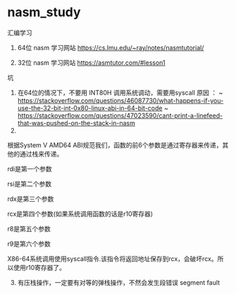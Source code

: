 # nasm_study
汇编学习

1. 64位 nasm 学习网站
https://cs.lmu.edu/~ray/notes/nasmtutorial/

2. 32位 nasm 学习网站
https://asmtutor.com/#lesson1


坑
1. 在64位的情况下，不要用 INT80H 调用系统调动，需要用syscall   原因 ： ~ https://stackoverflow.com/questions/46087730/what-happens-if-you-use-the-32-bit-int-0x80-linux-abi-in-64-bit-code    ~  https://stackoverflow.com/questions/47023590/cant-print-a-linefeed-that-was-pushed-on-the-stack-in-nasm
2. 
根据System V AMD64 ABI规范我们，函数的前6个参数是通过寄存器来传递，其他的通过栈来传递。

rdi是第一个参数

rsi是第二个参数

rdx是第三个参数

rcx是第四个参数(如果系统调用函数的话是r10寄存器)

r8是第五个参数

r9是第六个参数

X86-64系统调用使用syscall指令.该指令将返回地址保存到rcx，会破坏rcx。所以使用r10寄存器了。

3. 有压栈操作，一定要有对等的弹栈操作，不然会发生段错误 segment fault

